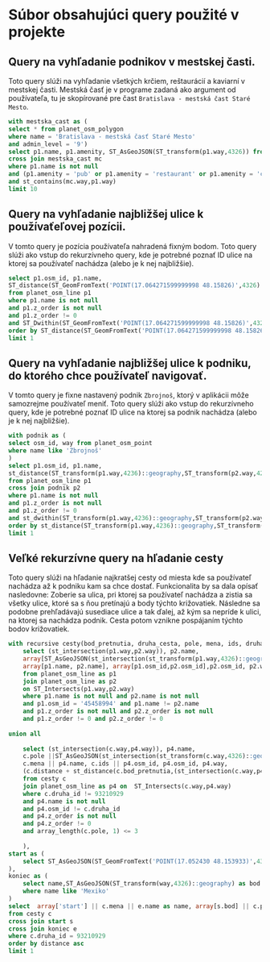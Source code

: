 # Súbor obsahujúci query použité v projekte

## Query na vyhľadanie podnikov v mestskej časti.
Toto query slúži na vyhľadanie všetkých krčiem, reštaurácií a kaviarní v mestskej časti. Mestská časť je v programe zadaná ako argument od používateľa, tu je skopírované pre čast `Bratislava - mestská čast Staré Mesto`.


```sql
with mestska_cast as (
select * from planet_osm_polygon
where name = 'Bratislava - mestská časť Staré Mesto'
and admin_level = '9')
select p1.name, p1.amenity, ST_AsGeoJSON(ST_transform(p1.way,4326)) from planet_osm_point p1
cross join mestska_cast mc
where p1.name is not null
and (p1.amenity = 'pub' or p1.amenity = 'restaurant' or p1.amenity = 'cafe')
and st_contains(mc.way,p1.way)
limit 10
```

## Query na vyhľadanie najbližšej ulice k používaťeľovej pozícii. 
V tomto query je pozícia používateľa nahradená fixným bodom. Toto query slúži ako vstup do rekurzívneho query, kde je potrebné poznať ID ulice na ktorej sa používateľ nachádza (alebo je k nej najbližšie).
```sql
select p1.osm_id, p1.name,
ST_distance(ST_GeomFromText('POINT(17.064271599999998 48.15826)',4326)::geography, ST_Transform(p1.way,4326)::geography)
from planet_osm_line p1   
where p1.name is not null  
and p1.z_order is not null   
and p1.z_order != 0  
and ST_Dwithin(ST_GeomFromText('POINT(17.064271599999998 48.15826)',4326)::geography, ST_Transform(p1.way,4326)::geography,100) 
order by ST_distance(ST_GeomFromText('POINT(17.064271599999998 48.15826)',4326)::geography, ST_Transform(p1.way,4326)::geography) asc  
limit 1
```

## Query na vyhľadanie najbližšej ulice k podniku, do ktorého chce používateľ navigovať. 
V tomto query je fixne nastavený podnik `Zbrojnoš`, ktorý v aplikácii môže samozrejme používateľ meniť. Toto query slúži ako vstup do rekurzívneho query, kde je potrebné poznať ID ulice na ktorej sa podnik nachádza (alebo je k nej najbližšie).
```sql
with podnik as ( 
select osm_id, way from planet_osm_point 
where name like 'Zbrojnoš'  
) 
select p1.osm_id, p1.name, 
st_distance(ST_transform(p1.way,4236)::geography,ST_transform(p2.way,4236)::geography)
from planet_osm_line p1
cross join podnik p2 
where p1.name is not null  
and p1.z_order is not null
and p1.z_order != 0
and st_dwithin(ST_transform(p1.way,4236)::geography,ST_transform(p2.way,4236)::geography,100)  
order by st_distance(ST_transform(p1.way,4236)::geography,ST_transform(p2.way,4236)::geography) asc 
limit 1
```

## Veľké rekurzívne query na hľadanie cesty
Toto query slúži na hľadanie najkratšej cesty od miesta kde sa používateľ nachádza až k podniku kam sa chce dostať. Funkcionalita by sa dala opísať nasledovne: Zoberie sa ulica, pri ktorej sa používateľ nachádza a zistia sa všetky ulice, ktoré sa s ňou pretínajú a body týchto križovatiek. Následne sa podobne prehľadávajú susediace ulice a tak ďalej, až kým sa nepríde k ulici, na ktorej sa nachádza podnik. Cesta potom vznikne pospájaním týchto bodov križovatiek.

```sql
with recursive cesty(bod_pretnutia, druha_cesta, pole, mena, ids, druha_id,way,distance) as (			 
	select (st_intersection(p1.way,p2.way)), p2.name, 
	array[ST_AsGeoJSON(st_intersection(st_transform(p1.way,4326)::geography,st_transform(p2.way,4326)::geography))], 
	array[p1.name, p2.name], array[p1.osm_id,p2.osm_id],p2.osm_id, p2.way, '0'::DOUBLE PRECISION
	from planet_osm_line as p1
	join planet_osm_line as p2
	on ST_Intersects(p1.way,p2.way)
	where p1.name is not null and p2.name is not null 
	and p1.osm_id = '45458994' and p1.name != p2.name 
	and p1.z_order is not null and p2.z_order is not null 
	and p1.z_order != 0 and p2.z_order != 0
	
union all
	
	select (st_intersection(c.way,p4.way)), p4.name, 
	c.pole ||ST_AsGeoJSON(st_intersection(st_transform(c.way,4326)::geography,st_transform(p4.way,4326)::geography)),
	c.mena || p4.name, c.ids || p4.osm_id, p4.osm_id, p4.way, 
	(c.distance + st_distance(c.bod_pretnutia,(st_intersection(c.way,p4.way)))) 
	from cesty c 
	join planet_osm_line as p4 on  ST_Intersects(c.way,p4.way)
	where c.druha_id != 93210929  
	and p4.name is not null 
	and p4.osm_id != c.druha_id 
	and p4.z_order is not null 
	and p4.z_order != 0
	and array_length(c.pole, 1) <= 3
	
	),
start as (
	select ST_AsGeoJSON(ST_GeomFromText('POINT(17.052430 48.153933)',4326)::geography) as bod, 'start' as name
),
koniec as (
	select name,ST_AsGeoJSON(ST_transform(way,4326)::geography) as bod from planet_osm_point
	where name like 'Mexiko'
)
select  array['start'] || c.mena || e.name as name, array[s.bod] || c.pole || e.bod as points
from cesty c
cross join start s
cross join koniec e
where c.druha_id = 93210929 			 
order by distance asc
limit 1
```
